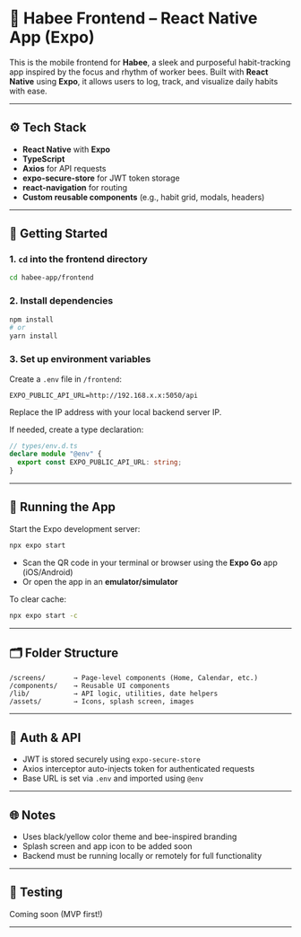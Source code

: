 # 🐝 Habee Frontend – React Native App (Expo)

This is the mobile frontend for **Habee**, a sleek and purposeful habit-tracking app inspired by the focus and rhythm of worker bees. Built with **React Native** using **Expo**, it allows users to log, track, and visualize daily habits with ease.

---

## ⚙️ Tech Stack

- **React Native** with **Expo**
- **TypeScript**
- **Axios** for API requests
- **expo-secure-store** for JWT token storage
- **react-navigation** for routing
- **Custom reusable components** (e.g., habit grid, modals, headers)

---

## 🚀 Getting Started

### 1. `cd` into the frontend directory

```bash
cd habee-app/frontend
```

### 2. Install dependencies

```bash
npm install
# or
yarn install
```

### 3. Set up environment variables

Create a `.env` file in `/frontend`:

```env
EXPO_PUBLIC_API_URL=http://192.168.x.x:5050/api
```

Replace the IP address with your local backend server IP.

If needed, create a type declaration:

```ts
// types/env.d.ts
declare module "@env" {
  export const EXPO_PUBLIC_API_URL: string;
}
```

---

## 📱 Running the App

Start the Expo development server:

```bash
npx expo start
```

- Scan the QR code in your terminal or browser using the **Expo Go** app (iOS/Android)
- Or open the app in an **emulator/simulator**

To clear cache:

```bash
npx expo start -c
```

---

## 🗂️ Folder Structure

```
/screens/       → Page-level components (Home, Calendar, etc.)
/components/    → Reusable UI components
/lib/           → API logic, utilities, date helpers
/assets/        → Icons, splash screen, images
```

---

## 🔐 Auth & API

- JWT is stored securely using `expo-secure-store`
- Axios interceptor auto-injects token for authenticated requests
- Base URL is set via `.env` and imported using `@env`

---

## 🌐 Notes

- Uses black/yellow color theme and bee-inspired branding
- Splash screen and app icon to be added soon
- Backend must be running locally or remotely for full functionality

---

## 🧪 Testing

Coming soon (MVP first!)

---
